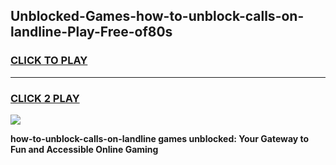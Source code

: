 
## Unblocked-Games-how-to-unblock-calls-on-landline-Play-Free-of80s
<h3>
<a href="https://premium76.site?title=how-to-unblock-calls-on-landline&ref=12A">CLICK TO PLAY</a></h3>
<hr>

<h3>
<a href="https://premium76.site?title=how-to-unblock-calls-on-landline&ref=12A">CLICK 2 PLAY</a>
  
</h3>

<a href="https://premium76.site?title=how-to-unblock-calls-on-landline&ref=12A"><img src="https://clearcache.store/games.png"></a>


**how-to-unblock-calls-on-landline games unblocked: Your Gateway to Fun and Accessible Online Gaming**

